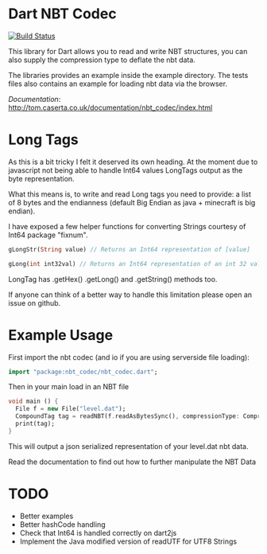 Dart NBT Codec
==============
[![Build Status](https://drone.io/github.com/TomCaserta/dart_nbt_codec/status.png)](https://drone.io/github.com/TomCaserta/dart_nbt_codec/latest)

This library for Dart allows you to read and write NBT structures, you can also supply the compression type to deflate the nbt data.

The libraries provides an example inside the example directory. The tests files also contains an example for loading nbt data via the browser.


*Documentation*:  http://tom.caserta.co.uk/documentation/nbt_codec/index.html

Long Tags
=========

As this is a bit tricky I felt it deserved its own heading. At the moment due to javascript not being able to handle Int64 values LongTags output as the byte representation.

What this means is, to write and read Long tags you need to provide: a list of 8 bytes and the endianness (default Big Endian as java + minecraft is big endian).

I have exposed a few helper functions for converting Strings courtesy of Int64 package "fixnum". 

```Dart
gLongStr(String value) // Returns an Int64 representation of [value]
```

```Dart
gLong(int int32val) // Returns an Int64 representation of an int 32 value.
```

LongTag has .getHex() .getLong() and .getString() methods too.

If anyone can think of a better way to handle this limitation please open an issue on github.


Example Usage
=============

First import the nbt codec (and io if you are using serverside file loading):

```Dart
import "package:nbt_codec/nbt_codec.dart";
```

Then in your main load in an NBT file

```Dart
void main () {
  File f = new File("level.dat");
  CompoundTag tag = readNBT(f.readAsBytesSync(), compressionType: CompressionType.G_ZIP);
  print(tag);
}
```

This will output a json serialized representation of your level.dat nbt data.

Read the documentation to find out how to further manipulate the NBT Data


TODO
====

- Better examples
- Better hashCode handling
- Check that Int64 is handled correctly on dart2js
- Implement the Java modified version of readUTF for UTF8 Strings

